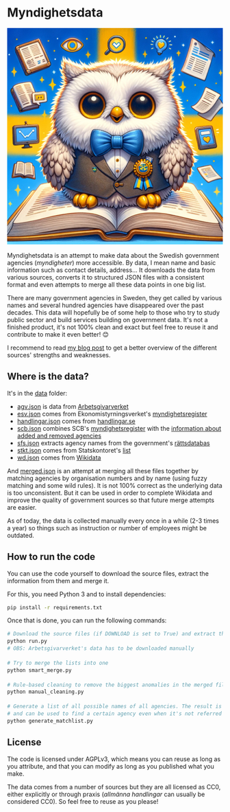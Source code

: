 # Myndighetsdata

![A wise owl that knows everything about government agencies](./illustration.webp)

Myndighetsdata is an attempt to make data about the Swedish government agencies (*myndigheter*) more accessible. By data, I mean name and basic information such as contact details, address... It downloads the data from various sources, converts it to structured JSON files with a consistent format and even attempts to merge all these data points in one big list.

There are many government agencies in Sweden, they get called by various names and several hundred agencies have disappeared over the past decades. This data will hopefully be of some help to those who try to study public sector and build services building on government data. It's not a finished product, it's not 100% clean and exact but feel free to reuse it and contribute to make it even better! 😊

I recommend to read [my blog post](https://medium.com/civictechsweden/vem-har-koll-på-sveriges-myndigheter-dc8ca8e9dab7) to get a better overview of the different sources' strengths and weaknesses.

## Where is the data?

It's in the [data](./data) folder:

- [agv.json](./data/agv.json) is data from [Arbetsgivarverket](https://www.arbetsgivarverket.se/statistik-och-analys/staten-i-siffror-anstallda-i-staten/staten-i-siffror-om-arbetsgivarverkets-medlemmar)
- [esv.json](./data/esv.json) comes from Ekonomistyrningsverket's [myndighetsregister](https://www.esv.se/rapportering/myndighetsregistret/)
- [handlingar.json](./data/handlingar.json) comes from [handlingar.se](https://handlingar.se)
- [scb.json](./data/scb.json) combines SCB's [myndighetsregister](https://myndighetsregistret.scb.se) with the [information about added and removed agencies](https://myndighetsregistret.scb.se/Ar)
- [sfs.json](./data/sfs.json) extracts agency names from the government's [rättsdatabas](https://beta.rkrattsbaser.gov.se)
- [stkt.json](./data/stkt.json) comes from Statskontoret's [list](https://www.statskontoret.se/fokusomraden/fakta-om-statsforvaltningen/myndigheterna-under-regeringen/)
- [wd.json](./data/wd.json) comes from [Wikidata](https://www.wikidata.org)

And [merged.json](./data/merged.json) is an attempt at merging all these files together by matching agencies by organisation numbers and by name (using fuzzy matching and some wild rules). It is not 100% correct as the underlying data is too unconsistent. But it can be used in order to complete Wikidata and improve the quality of government sources so that future merge attempts are easier.

As of today, the data is collected manually every once in a while (2-3 times a year) so things such as instruction or number of employees might be outdated.

## How to run the code

You can use the code yourself to download the source files, extract the information from them and merge it.

For this, you need Python 3 and to install dependencies:

```bash
pip install -r requirements.txt
```

Once that is done, you can run the following commands:

```bash
# Download the source files (if DOWNLOAD is set to True) and extract the information from them
python run.py
# OBS: Arbetsgivarverket's data has to be downloaded manually

# Try to merge the lists into one
python smart_merge.py

# Rule-based cleaning to remove the biggest anomalies in the merged file
python manual_cleaning.py

# Generate a list of all possible names of all agencies. The result is saved as matchlist.csv
# and can be used to find a certain agency even when it's not referred to by its official name.
python generate_matchlist.py
```

## License

The code is licensed under AGPLv3, which means you can reuse as long as you attribute, and that you can modify as long as you published what you make.

The data comes from a number of sources but they are all licensed as CC0, either explicitly or through praxis (*allmänna handlingar* can usually be considered CC0). So feel free to reuse as you please!
